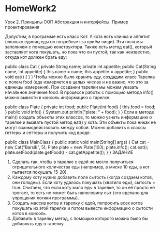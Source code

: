 # HomeWork2
Урок 2. Принципы ООП Абстракция и интерфейсы. Пример проектирования


Допустим, в программе есть класс Кот. У кота есть кличка и аппетит (сколько единиц еды он потребляет за приём
пищи). Эти поля мы заполняем с помощью конструктора. Также есть метод eat(), который заставляет
кота покушать, но пока что он пустой, так как неизвестно, откуда кот должен брать еду:

public class Cat {
    private String name;
    private int appetite;
    public Cat(String name, int appetite) {
        this.name = name;
        this.appetite = appetite;
    }
    public void eat() { }
}
Чтобы можно было хранить еду, создадим класс Тарелка с полем food (еда измеряется в целых
числах и не важно, что это за единицы измерения). При создании тарелки мы можем указать
начальное значение food. В процессе работы с помощью метода info() можно вывести в консоль
информацию о тарелке.

public class Plate {
    private int food;
    public Plate(int food) {
        this.food = food;
    }
    public void info() {
        System.out.println("plate: " + food);
    }
}
Если в методе main() создать объекты этих классов, то можно узнать информацию о тарелке и
вызвать пустой метод eat() у кота. Эти объекты пока никак не могут взаимодействовать между собой.
Можно добавить в классы геттеры и сеттеры и получить код вроде.

public class MainClass {
    public static void main(String[] args) {
        Cat cat = new Cat("Barsik", 5);
        Plate plate = new Plate(100);
        plate.info();
        cat.eat();
        plate.setFood(plate.getFood() - cat.getAppetite());
    }
}
ЗАДАНИЕ

1. Сделать так, чтобы в тарелке с едой не могло получиться отрицательного количества еды (например, в миске 10 еды, а кот пытается покушать 15-20).
2. Каждому коту нужно добавить поле сытость (когда создаем котов, они голодны). Если коту удалось покушать (хватило еды), сытость = true.
   Считаем, что если коту мало еды в тарелке, то он её просто не трогает, то есть не может быть наполовину сыт (это сделано для упрощения логики программы).
4. Создать массив котов и тарелку с едой, попросить всех котов покушать из этой тарелки и потом вывести информацию о сытости котов в консоль.
5. Добавить в тарелку метод, с помощью которого можно было бы добавлять еду в тарелку.

